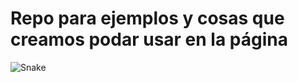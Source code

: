 # Repo para ejemplos y cosas que creamos podar usar en la página

![Snake](https://encrypted-tbn0.gstatic.com/images?q=tbn:ANd9GcSypj7sSmd7-x42DH18o7o02vkb_6Oqm4xOag&s)
